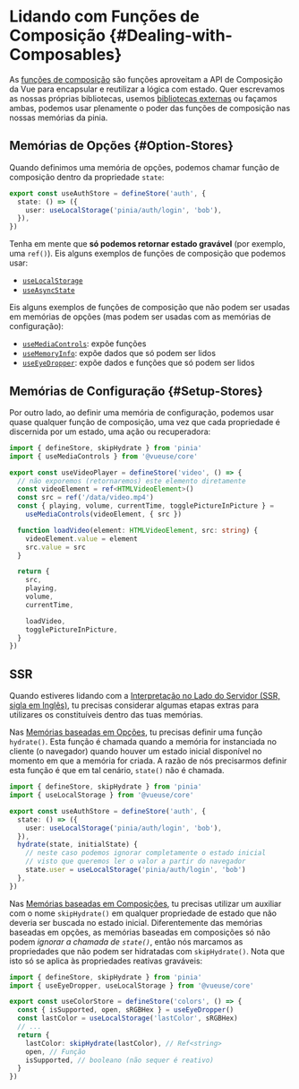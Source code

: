 # Lidando com Funções de Composição {#Dealing-with-Composables}

As [funções de composição](https://pt.vuejs.org/guide/reusability/composables#composables) são funções aproveitam a API de Composição da Vue para encapsular e reutilizar a lógica com estado. Quer escrevamos as nossas próprias bibliotecas, usemos [bibliotecas externas](https://vueuse.org/) ou façamos ambas, podemos usar plenamente o poder das funções de composição nas nossas memórias da pinia.

## Memórias de Opções {#Option-Stores}

Quando definimos uma memória de opções, podemos chamar função de composição dentro da propriedade `state`:

```ts
export const useAuthStore = defineStore('auth', {
  state: () => ({
    user: useLocalStorage('pinia/auth/login', 'bob'),
  }),
})
```

Tenha em mente que **só podemos retornar estado gravável** (por exemplo, uma `ref()`). Eis alguns exemplos de funções de composição que podemos usar:

- [`useLocalStorage`](https://vueuse.org/core/useLocalStorage/)
- [`useAsyncState`](https://vueuse.org/core/useAsyncState/)

Eis alguns exemplos de funções de composição que não podem ser usadas em memórias de opções (mas podem ser usadas com as memórias de configuração):

- [`useMediaControls`](https://vueuse.org/core/useMediaControls/): expõe funções
- [`useMemoryInfo`](https://vueuse.org/core/useMemory/): expõe dados que só podem ser lidos
- [`useEyeDropper`](https://vueuse.org/core/useEyeDropper/): expõe dados e funções que só podem ser lidos

## Memórias de Configuração {#Setup-Stores}

Por outro lado, ao definir uma memória de configuração, podemos usar quase qualquer função de composição, uma vez que cada propriedade é discernida por um estado, uma ação ou recuperadora: 

```ts
import { defineStore, skipHydrate } from 'pinia'
import { useMediaControls } from '@vueuse/core'

export const useVideoPlayer = defineStore('video', () => {
  // não exporemos (retornaremos) este elemento diretamente
  const videoElement = ref<HTMLVideoElement>()
  const src = ref('/data/video.mp4')
  const { playing, volume, currentTime, togglePictureInPicture } =
    useMediaControls(videoElement, { src })

  function loadVideo(element: HTMLVideoElement, src: string) {
    videoElement.value = element
    src.value = src
  }

  return {
    src,
    playing,
    volume,
    currentTime,

    loadVideo,
    togglePictureInPicture,
  }
})
```

## SSR

Quando estiveres lidando com a [Interpretação no Lado do Servidor (SSR, sigla em Inglês)](../ssr/index.md), tu precisas considerar algumas etapas extras para utilizares os constituíveis dentro das tuas memórias.

Nas [Memórias baseadas em Opções](#memórias-baseadas-em-opções), tu precisas definir uma função `hydrate()`. Esta função é chamada quando a memória for instanciada no cliente (o navegador) quando houver um estado inicial disponível no momento em que a memória for criada. A razão de nós precisarmos definir esta função é que em tal cenário, `state()` não é chamada.

```ts
import { defineStore, skipHydrate } from 'pinia'
import { useLocalStorage } from '@vueuse/core'

export const useAuthStore = defineStore('auth', {
  state: () => ({
    user: useLocalStorage('pinia/auth/login', 'bob'),
  }),
  hydrate(state, initialState) {
    // neste caso podemos ignorar completamente o estado inicial
    // visto que queremos ler o valor a partir do navegador
    state.user = useLocalStorage('pinia/auth/login', 'bob')
  },
})
```

Nas [Memórias baseadas em Composições](#memórias-baseadas-em-composições), tu precisas utilizar um auxiliar com o nome `skipHydrate()` em qualquer propriedade de estado que não deveria ser buscada no estado inicial. Diferentemente das memórias baseadas em opções, as memórias baseadas em composições só não podem _ignorar a chamada de `state()`_, então nós marcamos as propriedades que não podem ser hidratadas com `skipHydrate()`. Nota que isto só se aplica às propriedades reativas graváveis:

```ts
import { defineStore, skipHydrate } from 'pinia'
import { useEyeDropper, useLocalStorage } from '@vueuse/core'

export const useColorStore = defineStore('colors', () => {
  const { isSupported, open, sRGBHex } = useEyeDropper()
  const lastColor = useLocalStorage('lastColor', sRGBHex)
  // ...
  return {
    lastColor: skipHydrate(lastColor), // Ref<string>
    open, // Função
    isSupported, // booleano (não sequer é reativo)
  }
})
```
